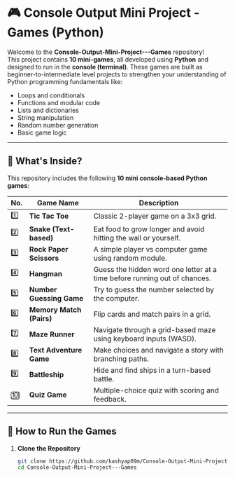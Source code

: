 # 🎮 Console Output Mini Project - Games (Python)

Welcome to the **Console-Output-Mini-Project---Games** repository!  
This project contains **10 mini-games**, all developed using **Python** and designed to run in the **console (terminal)**. These games are built as beginner-to-intermediate level projects to strengthen your understanding of Python programming fundamentals like:

- Loops and conditionals
- Functions and modular code
- Lists and dictionaries
- String manipulation
- Random number generation
- Basic game logic

---

## 🧩 What's Inside?

This repository includes the following **10 mini console-based Python games**:

| No. | Game Name                  | Description                                                                 |
|-----|----------------------------|-----------------------------------------------------------------------------|
| 1️⃣ | **Tic Tac Toe**            | Classic 2-player game on a 3x3 grid.                                         |
| 2️⃣ | **Snake (Text-based)**     | Eat food to grow longer and avoid hitting the wall or yourself.             |
| 3️⃣ | **Rock Paper Scissors**    | A simple player vs computer game using random module.                       |
| 4️⃣ | **Hangman**                | Guess the hidden word one letter at a time before running out of chances.   |
| 5️⃣ | **Number Guessing Game**   | Try to guess the number selected by the computer.                           |
| 6️⃣ | **Memory Match (Pairs)**   | Flip cards and match pairs in a grid.                                       |
| 7️⃣ | **Maze Runner**            | Navigate through a grid-based maze using keyboard inputs (WASD).            |
| 8️⃣ | **Text Adventure Game**    | Make choices and navigate a story with branching paths.                     |
| 9️⃣ | **Battleship**             | Hide and find ships in a turn-based battle.                                 |
| 🔟 | **Quiz Game**              | Multiple-choice quiz with scoring and feedback.                             |

---

## 🚀 How to Run the Games

1. **Clone the Repository**
   ```bash
   git clone https://github.com/kashyap09m/Console-Output-Mini-Project---Games.git
   cd Console-Output-Mini-Project---Games
